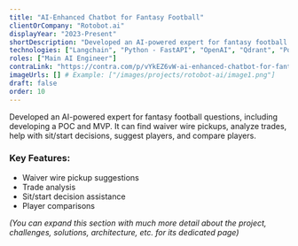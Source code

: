 ```yaml
---
title: "AI-Enhanced Chatbot for Fantasy Football"
clientOrCompany: "Rotobot.ai"
displayYear: "2023-Present"
shortDescription: "Developed an AI-powered expert for fantasy football questions, including developing a POC and MVP. It can find waiver wire pickups, analyze trades, help with sit/start decisions, suggest players, and compare players."
technologies: ["Langchain", "Python - FastAPI", "OpenAI", "Qdrant", "PostgreSQL", "Azure"]
roles: ["Main AI Engineer"]
contraLink: "https://contra.com/p/vYkEZ6vW-ai-enhanced-chatbot-for-fantasy-football"
imageUrls: [] # Example: ["/images/projects/rotobot-ai/image1.png"]
draft: false
order: 10
---
```


Developed an AI-powered expert for fantasy football questions, including developing a POC and MVP. It can find waiver wire pickups, analyze trades, help with sit/start decisions, suggest players, and compare players.

### Key Features:
*   Waiver wire pickup suggestions
*   Trade analysis
*   Sit/start decision assistance
*   Player comparisons

*(You can expand this section with much more detail about the project, challenges, solutions, architecture, etc. for its dedicated page)* 